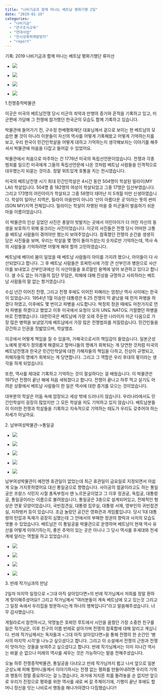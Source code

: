 ```yaml
---
title: "나비기금과 함께 떠나는 베트남 평화기행 2일"
date: "2019-01-19"
categories: 
  - "나비기금"
  - "연구조사교육"
  - "연대사업"
  - "전시성폭력재발방지"
  - "report"
---
```


기록: 2019 나비기금과 함께 떠나는 베트남 평화기행단 류미선

- ![](https://r2.womenandwar.net/2019/01/DSC02498-1-1024x683.jpg)
    
- ![](https://r2.womenandwar.net/2019/01/DSC02502-1-1024x683.jpg)
    
- ![](https://r2.womenandwar.net/2019/01/20190118_101451-1024x768.jpg)
    
- ![](https://r2.womenandwar.net/2019/01/20190118_101507-1024x768.jpg)
    

1.전쟁증적박물관

이곳은 미국의 베트남전쟁 당시 미군의 죄악과 만행의 증거와 흔적을 기록하고 있고, 미군편에 가담해 그 전쟁에 참가했던 한국군의 모습도 함께 기록하고 있습니다.

박물관에 들어가기 전, 구수정 한베평화재단 대표님께서 겉으로 보이는 현 베트남의 모습만 볼 것이 아니라 이분들이 자신의 역사를 어떻게 기록해왔고 어떻게 기억하는지를 보고, 우리 한국이 민간인학살을 어떻게 대하고 기억하는지 생각해보자는 이야기를 해주셔서 박물관에 마음을 다잡고 들어갈 수 있었어요.

박물관에서 처음으로 마주하는 건 1776년 미국의 독립선언문이었습니다. 전쟁과 각종 범죄를 일으킨 미국에게 그들의 독립선언문에 나온 것처럼 베트남 사람들을 인격적으로 대우했는지 되묻는 것이죠. 정말 위트있게 호통을 치는 전시였습니다.

미국의 베트남전쟁 시기 최대 민간인학살은 4시간 동안 504명이 학살된 밀라이(MY LAI) 학살입니다. 504명 중 182명의 여성이 학살되었고 그중 17명은 임산부였습니다. 그리고 173명의 어린아이가 학살되고 그중 56명이 태어난 지 5개월 미만 신생아였습니다. 학살이 일어난 지역은, 밀라이 마을만이 아니라 ‘산이 아름다운 곳’이라는 뜻의 썬미(SON MY)지역 전체입니다. 밀라이는 학살이 자행된 마을 중 미군들이 발음하기 쉬운 마을 이름이었습니다.

이 박물관의 인상 깊었던 사진은 총알이 빗발치는 곳에서 어린아이가 더 어린 자신의 동생을 보호하기 위해 웅크리는 사진이었습니다. 이곳의 사진들은 전쟁 당시 어떠한 고통을 베트남 사람들이 겪어야만 했는지 보여주었습니다. 참혹했던 전쟁의 순간을 생생히 담은 사진들을 보며, 우리는 학살을 몇 명이 돌아가셨는지 숫자로만 기억하는데, 역사 속의 사람들을 기억하려면 어떻게 해야 할까 고민하였습니다.

베트남에 베이비 붐이 일었을 때 베트남 사람들이 아이를 가지려 했으나, 아이들이 다 사산되었다고 합니다. 그 후 베트남 사람들은 호찌민시에 가장 큰 산부인과 병원으로 사산아를 보내었고 산부인과에선 이 사산아들을 포르말린 용액에 넣어 보관하고 있다고 합니다. 셀 수도 없는 아기들의 집단 무덤은, 피해에 대해 진상을 규명하고 사죄하라는 베트남 사람들의 말 없는 항거였습니다.

수십 년간 이어진 전쟁, 그리고 전쟁 후에도 이어진 피해라는 엄청난 역사 사이에는 한국이 있었습니다. 1954년 1월 이승만 대통령은 6.25 전쟁이 막 끝났을 때 먼저 파병을 하겠다 하였고, 이후에도 몇 번이고 파병을 시도합니다. 박정희 정권 때에도 마찬가지로 먼저 파병을 하겠다고 했었고 이후 미국에서 요청이 오자 UN도 NATO도 거절했던 파병을 바로 진행했습니다. 대한민국은 베트남에 가장 오래 주둔한 나라이자 미군 다음으로 가장 많은 병력을 보냈었기에 베트남에서 가장 많은 전쟁범죄를 저질렀습니다. 민간인들을 강간하고 인권을 짓밟았으며, 학살했죠.

이곳에서 어떻게 책임을 질 수 있을까, 가해국으로서의 책임감이 들었습니다. 일본군성노예제 문제가 정의롭게 해결되고 할머니들의 명예가 회복되는 게 당연한 것처럼 미국의 베트남전쟁과 한국군 민간인학살에 대한 가해자들의 책임을 다하고, 진상이 규명되고, 피해자들의 명예가 회복되는 게 당연합니다. 그리고 그 역할은 우리 후대의 몫이라는 생각을 하게 되었습니다.

또한, 역사를 제대로 기록하고 기억하는 것이 절실하다는 걸 배웠습니다. 이 박물관은 1975년 전쟁이 끝난 해에 처음 세워졌다고 합니다. 전쟁이 끝나고 하루 먹고 살기도 어려운 상황에서 베트남 사람들이 한 일은 역사에 대한 증거를 모으는 것이었습니다.

대부분의 학살은 어둠 속에 암장되고 세상 밖에 드러나지 않습니다. 우리나라에서도 민간인학살이 굉장히 많았지만 그 모든 학살을 저도 기억하고 있지 않습니다. 베트남분들이 이러한 전쟁과 학살들을 기록하고 지속적으로 기억하는 태도가 우리도 갖추어야 하는 자세가 아닐까요.

2\. 남부여성박물관->통일궁

- ![](https://r2.womenandwar.net/2019/01/DSC02547-1024x683.jpg)
    
- ![](https://r2.womenandwar.net/2019/01/20190118_141025_HDR-1-1024x768.jpg)
    
- ![](https://r2.womenandwar.net/2019/01/20190118_142843_HDR-1-1024x768.jpg)
    
- ![](https://r2.womenandwar.net/2019/01/20190118_140828-1-1024x768.jpg)
    
- ![](https://r2.womenandwar.net/2019/01/20190118_152421-2-1024x768.jpg)
    

남부여성박물관이 예전엔 휴관일이 없었는데 최근 휴관일이 금요일로 지정되면서 아쉽게 오늘 가지못하였어요 대신 통일궁으로 향했습니다. 사이공의 얼굴이라고도 하는 통일궁은 프랑스 식민지 시절 총독부청사 땐 노르돈궁이었고 그 이후 정권궁, 독립궁, 대통령궁, 통일궁이라는 이름으로 불려왔습니다, 통일궁은 3층으로 설계되어있고, 전체적인 형상은 연꽃 모양이었습니다, 국빈접견실, 대통령 집무실, 대통령 서재, 영부인의 귀빈접견실, 지하벙커 등이 있습니다. 조금 놀랐던 공간은 영화관과 게임룸입니다. 당시 1대 대통령의 탄압과 독재가 굉장히 심했는데 그 안에서의 부패한 정권의 향락과 사치의 모습도 엿볼 수 있었습니다. 베트남은 이 통일궁을 박물관으로 운영하며 베트남이 현재 역사 유산을 어떻게 이야기하는지, 좋은 추억이 있는 곳은 아니나 그 당시 역사를 후세대와 전세계에 알리는 역할을 하고 있었습니다.

- ![](https://r2.womenandwar.net/2019/01/20190118_192957-1024x768.jpg)
    
- ![](https://r2.womenandwar.net/2019/01/DSC02569-1024x683.jpg)
    
- ![](https://r2.womenandwar.net/2019/01/20190118_204809-1024x768.jpg)
    
- ![](https://r2.womenandwar.net/2019/01/DSC02580-1024x683.jpg)
    

3\. 반레 작가님과의 만남

2일차 마지막 일정으로 <그대 아직 살아있다면>의 반레 작가님께서 저희를 정말 환하게 맞이해주셨어요!! 그리고 작가님께서 "여러분들이 계속 베트남에 오고 있는것 그리고 그 일정 속에서 우리집을 방문하시는게 하나의 행복입니다"라고 말씀해주셨습니다. 너무 감사했습니다.

게릴라로서 참전하시고, 악명높은 호찌민 루트에서 시인을 꿈꿨던 가장 소중한 친구를 잃은 작가님은, 이후 친구의 이름 반레로 살아가며 전쟁의 참혹함에 대해 알리고 계십니다. 반레 작가님께서는 독자들과 <그대 아직 살아있다면>을 통해 전쟁의 한 순간인 ‘병사의 마지막 시각‘을 나누고 싶으셨다고 합니다. 그리고 이 소설에서 전쟁의 근원과 전쟁이 앗아가는 것들을 보여주고 싶으셨다고 합니다. 반레 작가님께서는 이미 지나간 역사는 바꿀 순 없으나 미래의 역사를 세우는 것은 가능하다는 말을 전해주셨습니다.

오늘 하루 전쟁증적박물관, 통일궁을 다녀오고 반레 작가님까지 뵙고 나서 앞으로 일본군성노예 피해 할머니들께서 이야기하시는 전쟁 없는 평화를 만들어내려면 우리의 기억과 행동이 정말 중요하다는 걸 느꼈습니다, 과거에 저지른 죄를 돌려놓을 순 없지만 앞으로 우리가 진정으로 평화를 위한 역사를 새로 써 갈 주체이기에, 기행이 끝난 후에도 할머니 정신을 잇는 나비로서 행동을 해나가야겠다 다짐했습니다!!
